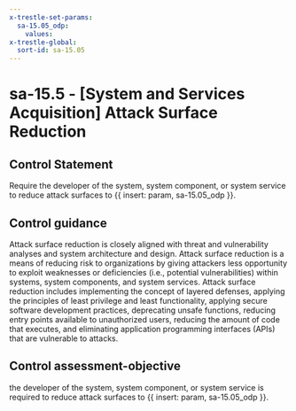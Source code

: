 ```yaml
---
x-trestle-set-params:
  sa-15.05_odp:
    values:
x-trestle-global:
  sort-id: sa-15.05
---
```


# sa-15.5 - \[System and Services Acquisition\] Attack Surface Reduction

## Control Statement

Require the developer of the system, system component, or system service to reduce attack surfaces to {{ insert: param, sa-15.05_odp }}.

## Control guidance

Attack surface reduction is closely aligned with threat and vulnerability analyses and system architecture and design. Attack surface reduction is a means of reducing risk to organizations by giving attackers less opportunity to exploit weaknesses or deficiencies (i.e., potential vulnerabilities) within systems, system components, and system services. Attack surface reduction includes implementing the concept of layered defenses, applying the principles of least privilege and least functionality, applying secure software development practices, deprecating unsafe functions, reducing entry points available to unauthorized users, reducing the amount of code that executes, and eliminating application programming interfaces (APIs) that are vulnerable to attacks.

## Control assessment-objective

the developer of the system, system component, or system service is required to reduce attack surfaces to {{ insert: param, sa-15.05_odp }}.
